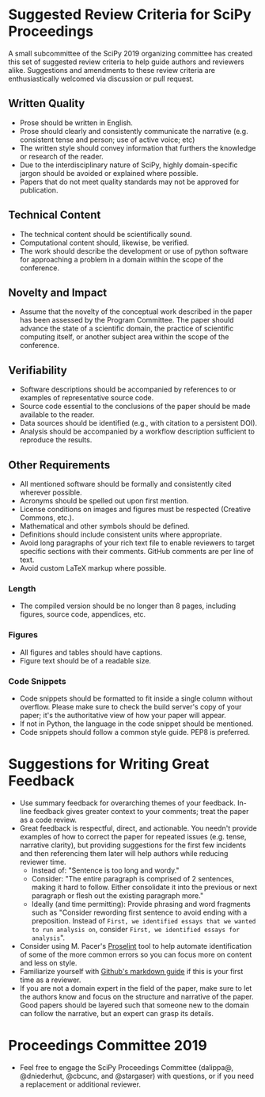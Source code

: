# Suggested Review Criteria for SciPy Proceedings

A small subcommittee of the SciPy 2019 organizing committee has created this 
set of suggested review criteria
to help guide authors and reviewers alike. Suggestions and amendments to these 
review criteria are enthusiastically welcomed via discussion or pull request.


## Written Quality

- Prose should be written in English.
- Prose should clearly and consistently communicate the narrative (e.g. consistent
  tense and person; use of active voice; etc)
- The written style should convey information that furthers the knowledge or 
  research of the reader.
- Due to the interdisciplinary nature of SciPy, highly domain-specific jargon 
  should be avoided or explained where possible.
- Papers that do not meet quality standards may not be approved for publication.

## Technical Content

- The technical content should be scientifically sound.
- Computational content should, likewise, be verified.
- The work should describe the development or use of python software for 
  approaching a problem in a domain within the scope of the conference.

## Novelty and Impact

- Assume that the novelty of the conceptual work described in the paper has been assessed by the Program Committee.
  The paper should advance the state of a scientific domain, the practice 
  of scientific computing itself, or another subject area within the scope of 
  the conference.

## Verifiability

- Software descriptions should be accompanied by references to or examples of 
  representative source code.
- Source code essential to the conclusions of the paper should be made 
  available to the reader.
- Data sources should be identified (e.g., with citation to a persistent DOI).
- Analysis should be accompanied by a workflow description sufficient
  to reproduce the results.

## Other Requirements

- All mentioned software should be formally and consistently cited wherever
  possible.
- Acronyms should be spelled out upon first mention.
- License conditions on images and figures must be respected (Creative Commons, 
  etc.).
- Mathematical and other symbols should be defined.
- Definitions should include consistent units where appropriate.
- Avoid long paragraphs of your rich text file to enable reviewers to target
  specific sections with their comments. GitHub comments are per line of text.
- Avoid custom LaTeX markup where possible.

### Length

- The compiled version should be no longer than 8 pages, including figures, source
  code, appendices, etc.  

### Figures

- All figures and tables should have captions. 
- Figure text should be of a readable size.

### Code Snippets

- Code snippets should be formatted to fit inside a single column without
  overflow. Please make sure to check the build server's copy of your
  paper; it's the authoritative view of how your paper will appear.
- If not in Python, the language in the code snippet should be mentioned.
- Code snippets should follow a common style guide. PEP8 is preferred.

# Suggestions for Writing Great Feedback

* Use summary feedback for overarching themes of your feedback. In-line feedback gives
  greater context to your comments; treat the paper as a code review.
* Great feedback is respectful, direct, and actionable. You needn't provide examples of
  how to correct the paper for repeated issues (e.g. tense, narrative clarity), but
  providing suggestions for the first few incidents and then referencing them later
  will help authors while reducing reviewer time.
  * Instead of: "Sentence is too long and wordy."
  * Consider: "The entire paragraph is comprised of 2 sentences, making it hard to follow.
    Either consolidate it into the previous or next paragraph or flesh out the existing
    paragraph more."
  * Ideally (and time permitting): Provide phrasing and word fragments such as "Consider
    rewording first sentence to avoid ending with a preposition. Instead of `First, we
    identified essays that we wanted to run analysis on`, consider `First, we identified
    essays for analysis`".
* Consider using M. Pacer's [Proselint](https://github.com/amperser/Proselint) tool to help
  automate identification of some of the more common errors so you can focus more on content
  and less on style.
* Familiarize yourself with [Github's markdown guide](https://guides.github.com/features/mastering-markdown/)
  if this is your first time as a reviewer.
* If you are not a domain expert in the field of the paper, make sure to let the authors
  know and focus on the structure and narrative of the paper. Good papers should be layered
  such that someone new to the domain can follow the narrative, but an expert can grasp its
  details.

# Proceedings Committee 2019

* Feel free to engage the SciPy Proceedings Committee (dalippa@, @dniederhut, @cbcunc, and
  @stargaser) with questions, or if you need a replacement or additional reviewer.
